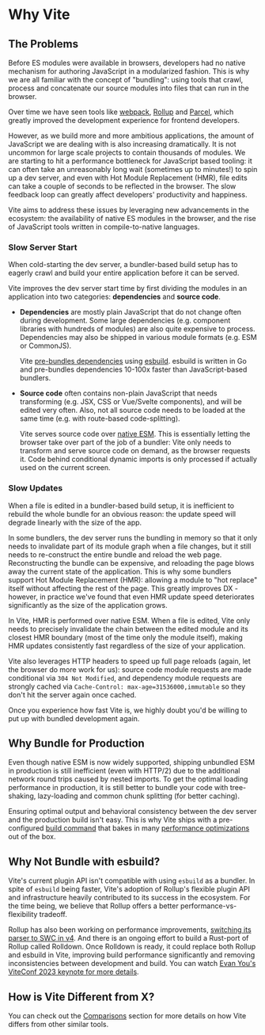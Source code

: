 # Why Vite

## The Problems

Before ES modules were available in browsers, developers had no native mechanism for authoring JavaScript in a modularized fashion. This is why we are all familiar with the concept of "bundling": using tools that crawl, process and concatenate our source modules into files that can run in the browser.

Over time we have seen tools like [webpack](https://webpack.js.org/), [Rollup](https://rollupjs.org) and [Parcel](https://parceljs.org/), which greatly improved the development experience for frontend developers.

However, as we build more and more ambitious applications, the amount of JavaScript we are dealing with is also increasing dramatically. It is not uncommon for large scale projects to contain thousands of modules. We are starting to hit a performance bottleneck for JavaScript based tooling: it can often take an unreasonably long wait (sometimes up to minutes!) to spin up a dev server, and even with Hot Module Replacement (HMR), file edits can take a couple of seconds to be reflected in the browser. The slow feedback loop can greatly affect developers' productivity and happiness.

Vite aims to address these issues by leveraging new advancements in the ecosystem: the availability of native ES modules in the browser, and the rise of JavaScript tools written in compile-to-native languages.

### Slow Server Start

When cold-starting the dev server, a bundler-based build setup has to eagerly crawl and build your entire application before it can be served.

Vite improves the dev server start time by first dividing the modules in an application into two categories: **dependencies** and **source code**.

- **Dependencies** are mostly plain JavaScript that do not change often during development. Some large dependencies (e.g. component libraries with hundreds of modules) are also quite expensive to process. Dependencies may also be shipped in various module formats (e.g. ESM or CommonJS).

  Vite [pre-bundles dependencies](./dep-pre-bundling) using [esbuild](https://esbuild.github.io/). esbuild is written in Go and pre-bundles dependencies 10-100x faster than JavaScript-based bundlers.

- **Source code** often contains non-plain JavaScript that needs transforming (e.g. JSX, CSS or Vue/Svelte components), and will be edited very often. Also, not all source code needs to be loaded at the same time (e.g. with route-based code-splitting).

  Vite serves source code over [native ESM](https://developer.mozilla.org/en-US/docs/Web/JavaScript/Guide/Modules). This is essentially letting the browser take over part of the job of a bundler: Vite only needs to transform and serve source code on demand, as the browser requests it. Code behind conditional dynamic imports is only processed if actually used on the current screen.

<script setup>
import bundlerSvg from '../images/bundler.svg?raw'
import esmSvg from '../images/esm.svg?raw'
</script>
<svg-image :svg="bundlerSvg" />
<svg-image :svg="esmSvg" />

### Slow Updates

When a file is edited in a bundler-based build setup, it is inefficient to rebuild the whole bundle for an obvious reason: the update speed will degrade linearly with the size of the app.

In some bundlers, the dev server runs the bundling in memory so that it only needs to invalidate part of its module graph when a file changes, but it still needs to re-construct the entire bundle and reload the web page. Reconstructing the bundle can be expensive, and reloading the page blows away the current state of the application. This is why some bundlers support Hot Module Replacement (HMR): allowing a module to "hot replace" itself without affecting the rest of the page. This greatly improves DX - however, in practice we've found that even HMR update speed deteriorates significantly as the size of the application grows.

In Vite, HMR is performed over native ESM. When a file is edited, Vite only needs to precisely invalidate the chain between the edited module and its closest HMR boundary (most of the time only the module itself), making HMR updates consistently fast regardless of the size of your application.

Vite also leverages HTTP headers to speed up full page reloads (again, let the browser do more work for us): source code module requests are made conditional via `304 Not Modified`, and dependency module requests are strongly cached via `Cache-Control: max-age=31536000,immutable` so they don't hit the server again once cached.

Once you experience how fast Vite is, we highly doubt you'd be willing to put up with bundled development again.

## Why Bundle for Production

Even though native ESM is now widely supported, shipping unbundled ESM in production is still inefficient (even with HTTP/2) due to the additional network round trips caused by nested imports. To get the optimal loading performance in production, it is still better to bundle your code with tree-shaking, lazy-loading and common chunk splitting (for better caching).

Ensuring optimal output and behavioral consistency between the dev server and the production build isn't easy. This is why Vite ships with a pre-configured [build command](./build) that bakes in many [performance optimizations](./features#build-optimizations) out of the box.

## Why Not Bundle with esbuild?

Vite's current plugin API isn't compatible with using `esbuild` as a bundler. In spite of `esbuild` being faster, Vite's adoption of Rollup's flexible plugin API and infrastructure heavily contributed to its success in the ecosystem. For the time being, we believe that Rollup offers a better performance-vs-flexibility tradeoff.

Rollup has also been working on performance improvements, [switching its parser to SWC in v4](https://github.com/rollup/rollup/pull/5073). And there is an ongoing effort to build a Rust-port of Rollup called Rolldown. Once Rolldown is ready, it could replace both Rollup and esbuild in Vite, improving build performance significantly and removing inconsistencies between development and build. You can watch [Evan You's ViteConf 2023 keynote for more details](https://youtu.be/hrdwQHoAp0M).

## How is Vite Different from X?

You can check out the [Comparisons](./comparisons) section for more details on how Vite differs from other similar tools.
